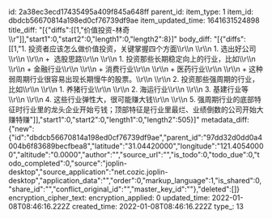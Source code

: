 id: 2a38ec3ecd17435495a409f845a648ff
parent_id: 
item_type: 1
item_id: dbdcb56670814a198ed0cf76739df9ae
item_updated_time: 1641631524898
title_diff: "[{\"diffs\":[[1,\"价值投资-林奇\\\r\"]],\"start1\":0,\"start2\":0,\"length1\":0,\"length2\":8}]"
body_diff: "[{\"diffs\":[[1,\"1.  投资者应该怎么做价值投资，关键掌握四个方面\\\r\\\n   \\\r\\\n   1. 选出好公司\\\r\\\n      \\\r\\\n      +  选股思路\\\r\\\n        \\\r\\\n        1. 投资那些长期稳定向上的行业，比如\\\r\\\n           \\\r\\\n           + 金融行业\\\r\\\n           \\\r\\\n           + 消费行业\\\r\\\n           \\\r\\\n           + 医药行业\\\r\\\n           \\\r\\\n           + 这种弱周期行业很容易出现长期慢牛的股票。\\\r\\\n        \\\r\\\n        2. 投资那些强周期的行业，比如\\\r\\\n           \\\r\\\n           1. 养猪行业\\\r\\\n           \\\r\\\n           2. 海运行业\\\r\\\n           \\\r\\\n           3. 基建行业等\\\r\\\n           \\\r\\\n           4. 这些行业弹性大，很可能赚大钱\\\r\\\n           \\\r\\\n           5. 强周期行业的底部特征时行业里的龙头企业开始亏钱；顶部特征是行业里最烂、业绩倒数的公司开始大赚特赚\"]],\"start1\":0,\"start2\":0,\"length1\":0,\"length2\":505}]"
metadata_diff: {"new":{"id":"dbdcb56670814a198ed0cf76739df9ae","parent_id":"97dd32d0dd0a4004b6f83689becfbea8","latitude":"31.04420000","longitude":"121.40540000","altitude":"0.0000","author":"","source_url":"","is_todo":0,"todo_due":0,"todo_completed":0,"source":"joplin-desktop","source_application":"net.cozic.joplin-desktop","application_data":"","order":0,"markup_language":1,"is_shared":0,"share_id":"","conflict_original_id":"","master_key_id":""},"deleted":[]}
encryption_cipher_text: 
encryption_applied: 0
updated_time: 2022-01-08T08:46:16.222Z
created_time: 2022-01-08T08:46:16.222Z
type_: 13